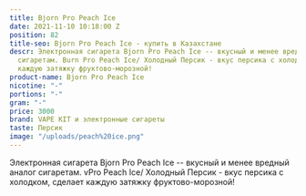 ```yaml
---
title: Bjorn Pro Peach Ice
date: 2021-11-10 10:18:00 Z
position: 82
title-seo: Bjorn Pro Peach Ice - купить в Казахстане
descr: Электронная сигарета Bjorn Pro Peach Ice -- вкусный и менее вредный аналог
  сигаретам. Burn Pro Peach Ice/ Холодный Персик - вкус персика с холодком, сделает
  каждую затяжку фруктово-морозной!
product-name: Bjorn Pro Peach Ice
nicotine: "-"
portions: "-"
gram: "-"
price: 3000
brand: VAPE KIT и электронные сигареты
taste: Персик
image: "/uploads/peach%20ice.png"
---
```


Электронная сигарета Bjorn Pro Peach Ice -- вкусный и менее вредный аналог сигаретам. vPro Peach Ice/ Холодный Персик - вкус персика с холодком, сделает каждую затяжку фруктово-морозной!